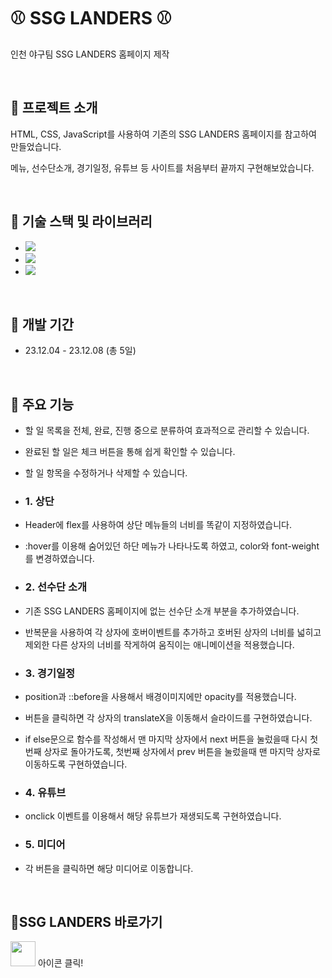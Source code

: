 # &#9918; SSG LANDERS &#9918;

인천 야구팀 SSG LANDERS 홈페이지 제작

<br>


## &#128204; 프로젝트 소개

HTML, CSS, JavaScript를 사용하여 기존의 SSG LANDERS 홈페이지를 참고하여 만들었습니다.

메뉴, 선수단소개, 경기일정, 유튜브 등 사이트를 처음부터 끝까지 구현해보았습니다. 


<br>


## &#128204; 기술 스택 및 라이브러리

- <img src="https://img.shields.io/badge/JavaScript-ECD53F?style=flat-square&logo=JavaScript&logoColor=white"/>
- <img src="https://img.shields.io/badge/HTML5-F46D01?style=flat-square&logo=HTML5&logoColor=white"/>
- <img src="https://img.shields.io/badge/CSS3-2490D7?style=flat-square&logo=CSS3&logoColor=white"/>

<br>


## &#128204; 개발 기간

- 23.12.04 - 23.12.08 (총 5일)

<br>


## &#128204; 주요 기능

- 할 일 목록을 전체, 완료, 진행 중으로 분류하여 효과적으로 관리할 수 있습니다.
- 완료된 할 일은 체크 버튼을 통해 쉽게 확인할 수 있습니다.
- 할 일 항목을 수정하거나 삭제할 수 있습니다.

- ### 1. 상단
- Header에 flex를 사용하여 상단 메뉴들의 너비를 똑같이 지정하였습니다.
- :hover를 이용해 숨어있던 하단 메뉴가 나타나도록 하였고, color와 font-weight를 변경하였습니다.
- ### 2. 선수단 소개
- 기존 SSG LANDERS 홈페이지에 없는 선수단 소개 부분을 추가하였습니다.
- 반복문을 사용하여 각 상자에 호버이벤트를 추가하고 호버된 상자의 너비를 넓히고 제외한 다른 상자의 너비를 작게하여 움직이는 애니메이션을 적용했습니다.
- ### 3. 경기일정
- position과 ::before을 사용해서 배경이미지에만 opacity를 적용했습니다.
- 버튼을 클릭하면 각 상자의 translateX을 이동해서 슬라이드를 구현하였습니다.
- if else문으로 함수를 작성해서 맨 마지막 상자에서 next 버튼을 눌렀을때 다시 첫번째 상자로 돌아가도록, 첫번째 상자에서 prev 버튼을 눌렀을때 맨 마지막 상자로 이동하도록 구현하였습니다.
- ### 4. 유튜브
- onclick 이벤트를 이용해서 해당 유튜브가 재생되도록 구현하였습니다.
- ### 5. 미디어
- 각 버튼을 클릭하면 해당 미디어로 이동합니다.

<br>


## &#128204;SSG LANDERS 바로가기

[<img src="./SSG-icon.ico" width="40" height="40">](https://soyeon1221.github.io/SSG-LANDERS) 아이콘 클릭!
<br><br>
